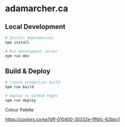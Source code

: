 # adamarcher.ca

## Local Development

```bash
# Install dependencies
npm install

# Run development server
npm run dev
```

## Build & Deploy

```bash
# Create production build
npm run build

# Deploy to GitHub Pages
npm run deploy
```

Colour Palette

https://coolors.co/ea7dff-010400-30332e-fffbfc-62bbc1
